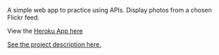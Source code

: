 A simple web app to practice using APIs.
Display photos from a chosen Flickr feed. 

View the [Heroku App here](https://lit-springs-96545.herokuapp.com)

[See the project description here.](https://www.theodinproject.com/courses/ruby-on-rails/lessons/using-an-api)
